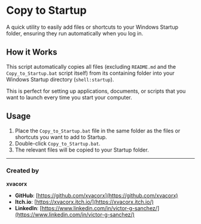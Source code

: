 # Copy to Startup

A quick utility to easily add files or shortcuts to your Windows Startup folder, ensuring they run automatically when you log in.

## How it Works

This script automatically copies all files (excluding `README.md` and the `Copy_to_Startup.bat` script itself) from its containing folder into your Windows Startup directory (`shell:startup`).

This is perfect for setting up applications, documents, or scripts that you want to launch every time you start your computer.

## Usage

1.  Place the `Copy_to_Startup.bat` file in the same folder as the files or shortcuts you want to add to Startup.
2.  Double-click `Copy_to_Startup.bat`.
3.  The relevant files will be copied to your Startup folder.

---

### Created by

**xvacorx**

* **GitHub**: [https://github.com/xvacorx](https://github.com/xvacorx)
* **Itch.io**: [https://xvacorx.itch.io/](https://xvacorx.itch.io/)
* **LinkedIn**: [https://www.linkedin.com/in/victor-g-sanchez/](https://www.linkedin.com/in/victor-g-sanchez/)
